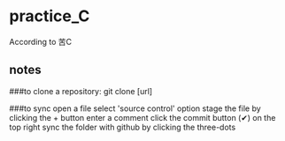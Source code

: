 # practice_C
According to 苦C

## notes
###to clone a repository:
git clone [url]

###to sync
open a file
select 'source control' option
stage the file by clicking the + button
enter a comment
click the commit button (✔) on the top right 
sync the folder with github by clicking the three-dots

